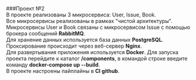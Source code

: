 ###Проект №2  
В проекте реализованы 3 микросервиса: User, Issue, Book.  
Все микросервисы реализованы в рамках "чистой архитектуры".  
Микросервисы User и Book связаны с микросервисом Issue с помощью брокера сообщений <b>RabbitMQ</b>.  
Для хранение данных используется база данных <b>PostgreSQL</b>.  
Проксирование происходит через веб-сервер  <b>Nginx</b>.  
Для развертывания приложения используется <b>Docker</b>.
Для запуска проекта перейдите к каталог <b>/components</b>, в командой строке введите команду <b>docker-compose up --build</b>.   
В проекте настроены пайплайны в <b>CI github</b>.